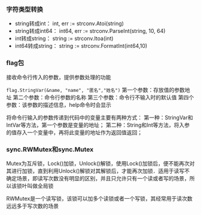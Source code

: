 ### 字符类型转换
* string转成int：
int, err := strconv.Atoi(string)
* string转成int64：
int64, err := strconv.ParseInt(string, 10, 64)
* int转成string：
string := strconv.Itoa(int)
* int64转成string：
string := strconv.FormatInt(int64,10)


### flag包

接收命令行传入的参数，提供参数处理的功能

`flag.StringVar(&name, "name", "匿名","姓名")`
第一个参数：存放值的参数地址
第二个参数：命令行参数的名称
第三个参数：命令行不输入时的默认值
第四个参数：该参数的描述信息，help命令时会显示

将命令行输入的参数传递到代码中的变量主要有两种方式：
第一种：StringVar和IntVar等方法，第一个参数是变量的地址；
第二种：String和Int等方法，将入参的值存入一个变量中，再将此变量的地址作为返回值返回；

### sync.RWMutex和sync.Mutex

Mutex为互斥锁，Lock()加锁，Unlock()解锁，使用Lock()加锁后，便不能再次对其进行加锁，直到利用Unlock()解锁对其解锁后，才能再次加锁．适用于读写不确定场景，即读写次数没有明显的区别，并且只允许只有一个读或者写的场景，所以该锁叶叫做全局锁

RWMutex是一个读写锁，该锁可以加多个读锁或者一个写锁，其经常用于读次数远远多于写次数的场景

